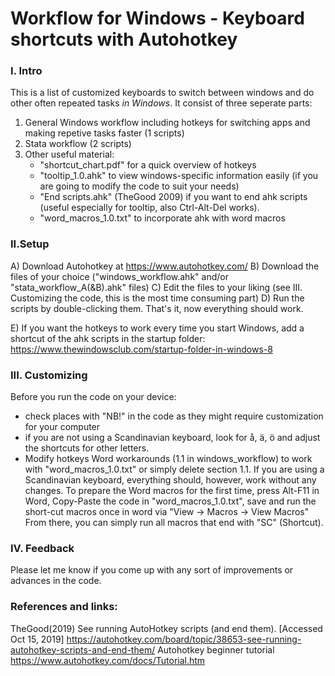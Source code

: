 # Workflow for Windows - Keyboard shortcuts with Autohotkey

### I. Intro
This is a list of customized keyboards to switch between windows and do other often repeated tasks *in Windows*. It consist of three seperate parts:
1) General Windows workflow including hotkeys for switching apps and making repetive tasks faster (1 scripts)
2) Stata workflow (2 scripts)
3) Other useful material:
	- "shortcut_chart.pdf" for a quick overview of hotkeys
	- "tooltip_1.0.ahk" to view windows-specific information easily (if you are going to modify the code to suit your needs)
	- "End scripts.ahk" (TheGood 2009) if you want to end ahk scripts (useful especially for tooltip, also Ctrl-Alt-Del works).
	- "word_macros_1.0.txt" to incorporate ahk with word macros
	
### II.Setup
A) Download Autohotkey at https://www.autohotkey.com/
B) Download the files of your choice ("windows_workflow.ahk" and/or "stata_workflow_A(&B).ahk" files)
C) Edit the files to your liking (see III. Customizing the code, this is the most time consuming part)
D) Run the scripts by double-clicking them. 
That's it, now everything should work.

E) If you want the hotkeys to work every time you start Windows, add a shortcut of the ahk scripts in the startup folder:
https://www.thewindowsclub.com/startup-folder-in-windows-8

### III. Customizing
Before you run the code on your device:
- check places with "NB!" in the code as they might require customization for your computer
- if you are not using a Scandinavian keyboard, look for å, ä, ö and adjust the shortcuts for other letters.
- Modify hotkeys Word workarounds (1.1 in windows_workflow) to work with "word_macros_1.0.txt" or simply delete section 1.1. If you are using a Scandinavian keyboard, everything should, however, work without any changes. To prepare the Word macros for the first time, press Alt-F11 in Word, Copy-Paste the code in "word_macros_1.0.txt", save and run the short-cut macros once in word via "View -> Macros -> View Macros" From there, you can simply run all macros that end with "SC" (Shortcut).

### IV. Feedback
Please let me know if you come up with any sort of improvements or advances in the code.

### References and links:
TheGood(2019) See running AutoHotkey scripts (and end them). [Accessed Oct 15, 2019] https://autohotkey.com/board/topic/38653-see-running-autohotkey-scripts-and-end-them/
Autohotkey beginner tutorial https://www.autohotkey.com/docs/Tutorial.htm
